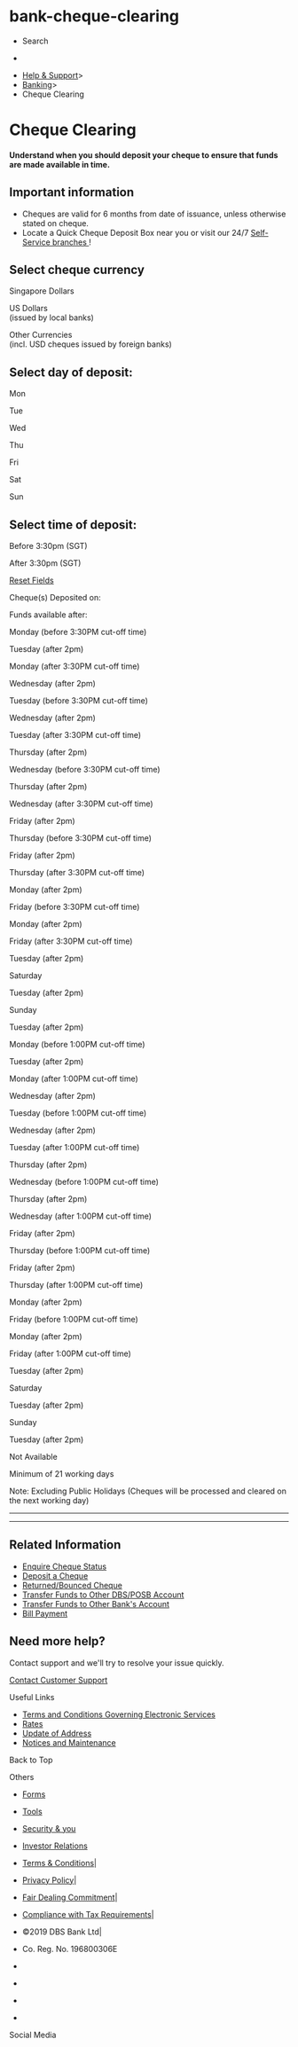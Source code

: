 # bank-cheque-clearing

[](https://www.dbs.com.sg)

  * Search 

  * 


[](https://www.dbs.com.sg/personal/default.page)

  * [Help & Support](https://www.dbs.com.sg/personal/support/home.html)>
  * [Banking](https://www.dbs.com.sg/personal/support/banking-product.html)>
  * Cheque Clearing



# Cheque Clearing

#### Understand when you should deposit your cheque to ensure that funds are made available in time.

## **Important information**

  * Cheques are valid for 6 months from date of issuance, unless otherwise stated on cheque.
  * Locate a Quick Cheque Deposit Box near you or visit our 24/7 [Self-Service branches ](https://www.dbs.com.sg/index/locator.page?filter=DL)!



## **Select cheque currency**

Singapore Dollars 

US Dollars   
(issued by local banks)

Other Currencies   
(incl. USD cheques issued by foreign banks)

## Select day of deposit:

Mon

Tue

Wed

Thu

Fri

Sat

Sun

  


## Select time of deposit:

Before 3:30pm (SGT)

After 3:30pm (SGT)

[Reset Fields](javascript:void\(0\);)

Cheque(s) Deposited on: 

Funds available after: 

  
Monday (before 3:30PM cut-off time) 

  
Tuesday (after 2pm) 

  
Monday (after 3:30PM cut-off time) 

  
Wednesday (after 2pm) 

  
Tuesday (before 3:30PM cut-off time) 

  
Wednesday (after 2pm) 

  
Tuesday (after 3:30PM cut-off time) 

  
Thursday (after 2pm) 

  
Wednesday (before 3:30PM cut-off time) 

  
Thursday (after 2pm) 

  
Wednesday (after 3:30PM cut-off time) 

  
Friday (after 2pm) 

  
Thursday (before 3:30PM cut-off time) 

  
Friday (after 2pm) 

  
Thursday (after 3:30PM cut-off time) 

  
Monday (after 2pm) 

  
Friday (before 3:30PM cut-off time) 

  
Monday (after 2pm) 

  
Friday (after 3:30PM cut-off time) 

  
Tuesday (after 2pm) 

  
Saturday 

  
Tuesday (after 2pm) 

  
Sunday 

  
Tuesday (after 2pm) 

  
Monday (before 1:00PM cut-off time) 

  
Tuesday (after 2pm) 

  
Monday (after 1:00PM cut-off time) 

  
Wednesday (after 2pm) 

  
Tuesday (before 1:00PM cut-off time) 

  
Wednesday (after 2pm) 

  
Tuesday (after 1:00PM cut-off time) 

  
Thursday (after 2pm) 

  
Wednesday (before 1:00PM cut-off time) 

  
Thursday (after 2pm) 

  
Wednesday (after 1:00PM cut-off time) 

  
Friday (after 2pm) 

  
Thursday (before 1:00PM cut-off time) 

  
Friday (after 2pm) 

  
Thursday (after 1:00PM cut-off time) 

  
Monday (after 2pm) 

  
Friday (before 1:00PM cut-off time) 

  
Monday (after 2pm) 

  
Friday (after 1:00PM cut-off time) 

  
Tuesday (after 2pm) 

  
Saturday 

  
Tuesday (after 2pm) 

  
Sunday 

  
Tuesday (after 2pm) 

Not Available 

Minimum of 21 working days 

Note: Excluding Public Holidays (Cheques will be processed and cleared on the next working day) 

* * *

* * *

## Related Information

  * [Enquire Cheque Status](https://www.dbs.com.sg/personal/support/bank-cheque-view-cheque-status.html)
  * [Deposit a Cheque](https://www.dbs.com.sg/personal/support/bank-cheque-depositing-cheques.html)
  * [Returned/Bounced Cheque](https://www.dbs.com.sg/personal/support/bank-cheque-returned-cheques-reasons.html)
  * [Transfer Funds to Other DBS/POSB Account](https://www.dbs.com.sg/personal/support/bank-local-funds-transfer-transfer-to-other-dbs-posb-accounts.html)
  * [Transfer Funds to Other Bank's Account](https://www.dbs.com.sg/personal/support/bank-local-funds-transfer-transfer-to-other-bank-accounts.html)
  * [Bill Payment](https://www.dbs.com.sg/personal/support/bank-payment-bill-payment.html)



## Need more help?

Contact support and we'll try to resolve your issue quickly.

[Contact Customer Support](https://www.dbs.com.sg/personal/contact-us.page)

Useful Links

  * [Terms and Conditions Governing Electronic Services](https://www.dbs.com.sg/personal/deposits/terms-conditions-electronic-services.page)
  * [Rates](https://www.dbs.com.sg/personal/rates-online/default.page)
  * [Update of Address](https://www.dbs.com.sg/personal/deposits/update-address.page)
  * [Notices and Maintenance](https://www.dbs.com.sg/personal/deposits/maintenance-schedule.page)



Back to Top

Others

  * [Forms](https://www.dbs.com.sg/personal/forms/default.page)
  * [Tools](https://www.dbs.com.sg/personal/calculators/default.page)
  * [Security & you](https://www.dbs.com.sg/personal/deposits/security-and-you/default.page)
  * [Investor Relations](https://www.dbs.com/investor/default.page)



  * [Terms & Conditions](https://www.dbs.com/terms/default.page)|
  * [Privacy Policy](https://www.dbs.com/privacy/default.page)|
  * [Fair Dealing Commitment](https://www.dbs.com/fairdealing/default.page)|
  * [Compliance with Tax Requirements](https://www.dbs.com.sg/personal/compliance-tax-requirements/index.html)|
  * ©2019 DBS Bank Ltd|
  * Co. Reg. No. 196800306E



  * [](https://www.facebook.com/dbs.sg)
  * [](https://twitter.com/dbsbank)
  * [](https://www.linkedin.com/company/dbs-bank)
  * [](https://www.youtube.com/dbs)



Social Media
